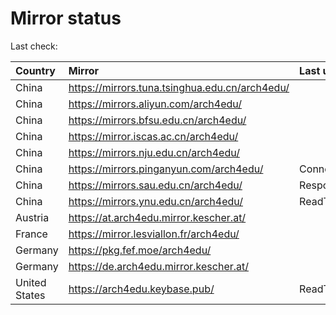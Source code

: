 <script src="./time.js"></script>
# Mirror status
Last check: <script type="text/javascript">localize(1670055863.2967901);</script>

|Country|Mirror|Last update|
|:------|:-----|:----------|
|China|https://mirrors.tuna.tsinghua.edu.cn/arch4edu/|<script type="text/javascript">localize(1670049224);</script>|
|China|https://mirrors.aliyun.com/arch4edu/|<script type="text/javascript">localize(1669962901);</script>|
|China|https://mirrors.bfsu.edu.cn/arch4edu/|<script type="text/javascript">localize(1670006168);</script>|
|China|https://mirror.iscas.ac.cn/arch4edu/|<script type="text/javascript">localize(1670006168);</script>|
|China|https://mirrors.nju.edu.cn/arch4edu/|<script type="text/javascript">localize(1669962901);</script>|
|China|https://mirrors.pinganyun.com/arch4edu/|ConnectTimeout|
|China|https://mirrors.sau.edu.cn/arch4edu/|Response 500|
|China|https://mirrors.ynu.edu.cn/arch4edu/|ReadTimeout|
|Austria|https://at.arch4edu.mirror.kescher.at/|<script type="text/javascript">localize(1670006168);</script>|
|France|https://mirror.lesviallon.fr/arch4edu/|<script type="text/javascript">localize(1670006168);</script>|
|Germany|https://pkg.fef.moe/arch4edu/|<script type="text/javascript">localize(1670006168);</script>|
|Germany|https://de.arch4edu.mirror.kescher.at/|<script type="text/javascript">localize(1670006168);</script>|
|United States|https://arch4edu.keybase.pub/|ReadTimeout|

<script src="./tablefilter/tablefilter.js"></script>
<script src="./table.js"></script>